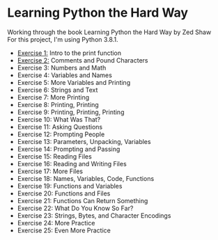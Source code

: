 # Learning Python the Hard Way
Working through the book Learning Python the Hard Way by Zed Shaw\
For this project, I'm using Python 3.8.1.

- [Exercise 1:](https://github.com/LoriImbesi/learning-python/blob/master/ex.1.py) Intro to the print function
- [Exercise 2:](https://github.com/LoriImbesi/learning-python/blob/master/ex2.py) Comments and Pound Characters
- Exercise 3: Numbers and Math
- Exercise 4: Variables and Names
- Exercise 5: More Variables and Printing
- Exercise 6: Strings and Text
- Exercise 7: More Printing
- Exercise 8: Printing, Printing
- Exercise 9: Printing, Printing, Printing
- Exercise 10: What Was That?
- Exercise 11: Asking Questions
- Exercise 12: Prompting People
- Exercise 13: Parameters, Unpacking, Variables
- Exercise 14: Prompting and Passing
- Exercise 15: Reading Files
- Exercise 16: Reading and Writing Files
- Exercise 17: More Files
- Exercise 18: Names, Variables, Code, Functions
- Exercise 19: Functions and Variables
- Exercise 20: Functions and Files
- Exercise 21: Functions Can Return Something
- Exercise 22: What Do You Know So Far?
- Exercise 23: Strings, Bytes, and Character Encodings
- Exercise 24: More Practice
- Exercise 25: Even More Practice

